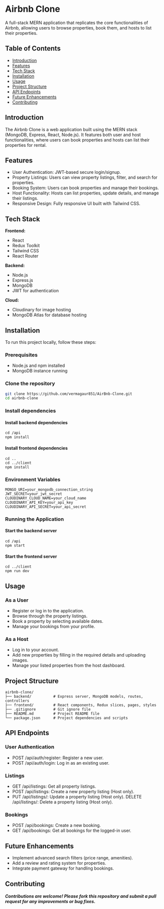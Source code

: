 # Airbnb Clone

A full-stack MERN application that replicates the core functionalities of Airbnb, allowing users to browse properties, book them, and hosts to list their properties.

## Table of Contents

- [Introduction](#introduction)
- [Features](#features)
- [Tech Stack](#tech-stack)
- [Installation](#installation)
- [Usage](#usage)
- [Project Structure](#project-structure)
- [API Endpoints](#api-endpoints)
- [Future Enhancements](#future-enhancements)
- [Contributing](#contributing)

## Introduction

The Airbnb Clone is a web application built using the MERN stack (MongoDB, Express, React, Node.js). It features both user and host functionalities, where users can book properties and hosts can list their properties for rental.

## Features

- User Authentication: JWT-based secure login/signup.
- Property Listings: Users can view property listings, filter, and search for properties.
- Booking System: Users can book properties and manage their bookings.
- Host Functionality: Hosts can list properties, update details, and manage their listings.
- Responsive Design: Fully responsive UI built with Tailwind CSS.

## Tech Stack

**Frontend:**

- React
- Redux Toolkit
- Tailwind CSS
- React Router

**Backend:**

- Node.js
- Express.js
- MongoDB
- JWT for authentication

**Cloud:**

- Cloudinary for image hosting
- MongoDB Atlas for database hosting

## Installation

To run this project locally, follow these steps:

### Prerequisites

- Node.js and npm installed
- MongoDB instance running

### Clone the repository
```bash
git clone https://github.com/vermagaur851/AirBnb-Clone.git
cd airbnb-clone
```
### Install dependencies
#### Install backend dependencies
```
cd /api
npm install
```
#### Install frontend dependencies
```
cd ..
cd ../client
npm install
```
### Environment Variables
```
MONGO_URI=your_mongodb_connection_string
JWT_SECRET=your_jwt_secret
CLOUDINARY_CLOUD_NAME=your_cloud_name
CLOUDINARY_API_KEY=your_api_key
CLOUDINARY_API_SECRET=your_api_secret
```
### Running the Application
#### Start the backend server
```
cd /api
npm start
```
#### Start the frontend server
```
cd ../client
npm run dev
```
## Usage
### As a User
- Register or log in to the application.
- Browse through the property listings.
- Book a property by selecting available dates.
- Manage your bookings from your profile.
### As a Host
- Log in to your account.
- Add new properties by filling in the required details and uploading images.
- Manage your listed properties from the host dashboard.
## Project Structure
```
airbnb-clone/
├── backend/          # Express server, MongoDB models, routes, controllers
├── frontend/         # React components, Redux slices, pages, styles
├── .gitignore        # Git ignore file
├── README.md         # Project README file
└── package.json      # Project dependencies and scripts
```
## API Endpoints
### User Authentication
- POST /api/auth/register: Register a new user.
- POST /api/auth/login: Log in as an existing user.
### Listings
- GET /api/listings: Get all property listings.
- POST /api/listings: Create a new property listing (Host only).
- PUT /api/listings/: Update a property listing (Host only).
DELETE /api/listings/: Delete a property listing (Host only).
### Bookings
- POST /api/bookings: Create a new booking.
- GET /api/bookings: Get all bookings for the logged-in user.
## Future Enhancements
- Implement advanced search filters (price range, amenities).
- Add a review and rating system for properties.
- Integrate payment gateway for handling bookings.
## Contributing
##### Contributions are welcome! Please fork this repository and submit a pull request for any improvements or bug fixes.
